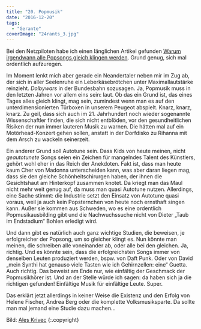 ```yaml
---
title: "20. Popmusik"
date: "2016-12-20"
tags:
  - "Gerante"
coverImage: "24rants_3.jpg"
---
```


Bei den Netzpiloten habe ich einen länglichen Artikel gefunden [Warum irgendwann alle Popsongs gleich klingen werden](http://www.netzpiloten.de/erfindung-pop-saenger-musik/). Grund genug, sich mal ordentlich aufzuregen.

Im Moment lenkt mich aber gerade ein Neandertaler neben mir im Zug ab, der sich in aller Seelenruhe ein Leberkäsebrötchen unter Maximallautstärke reinzieht. _Dolbywars_ in der Bundesbahn sozusagen. Ja, Popmusik muss in den letzten Jahren vor allem eins sein: laut. Ob das ein Grund ist, das eines Tages alles gleich klingt, mag sein, zumindest wenn man es auf den unterdimensionierten Türboxen in unserem Peugeot abspielt. Knarz, knarz, knarz. Zu geil, dass sich auch im 21. Jahrhundert noch wieder sogenannte Wissenschaftler finden, die sich nicht entblöden, vor den gesundheitlichen Risiken der nun immer lauteren Musik zu warnen. Die hätten mal auf ein Motörhead-Konzert gehen sollen, anstatt in der Dorfdisko zu Rihanna mit dem Arsch zu wackeln seinerzeit.

Ein anderer Grund soll Autotune sein. Dass Kids von heute meinen, nicht _geautotunete_ Songs seien ein Zeichen für mangelndes Talent des Künstlers, gehört wohl eher in das Reich der Anekdoten. Fakt ist, dass man heute kaum Cher von Madonna unterscheiden kann, was aber daran liegen mag, dass sie den gleiche Schönheitschirurgen haben, der ihnen die Gesichtshaut am Hinterkopf zusammen knotet. Da kriegt man das Maul nicht mehr weit genug auf, da muss man quasi Autotune nutzen. Allerdings, eine Sache stimmt: die Industrie setzt den Einsatz von Autotune quasi voraus, weil ja auch kein Popsternchen von heute noch ernsthaft singen kann. Außer sie kommen aus Schweden, wo es eine ordentlich Popmusikausbilding gibt und die Nachwuchssuche nicht von Dieter „Taub im Endstadium“ Bohlen erledigt wird.

Und dann gibt es natürlich auch ganz wichtige Studien, die beweisen, je erfolgreicher der Popsong, um so gleicher klingt es. Nun könnte man meinen, die schreiben alle voneinander ab, oder alle bei den gleichen. Ja, richtig. Und es könnte sein, dass die erfolgreichsten Songs immer von denselben Leuten produziert werden, bspw. von Daft Punk. Oder von David „mein Synthi hat genauso viele Tasten wie ich Gehirnzellen: eine“ Guetta. Auch richtig. Das beweist am Ende nur, wie einfältig der Geschmack der Popmusikhörer ist. Und an der Stelle würde ich sagen: da haben sich ja die richtigen gefunden! Einfältige Musik für einfältige Leute. Super.

Das erklärt jetzt allerdings in keiner Weise die Existenz und den Erfolg von Helene Fischer, Andrea Berg oder die komplette Volksmusiksparte. Da sollte man mal jemand eine Studie dazu machen…



Bild:  [Ales Krivec](https://unsplash.com/@aleskrivec) {:.copyright}
